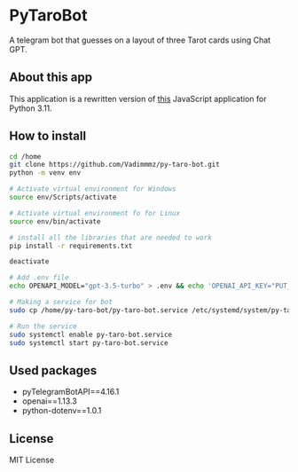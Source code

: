 # PyTaroBot
A telegram bot that guesses on a layout of three Tarot cards using Chat GPT.


## About this app

This application is a rewritten version of [this](https://github.com/pamnard/TaroBot) JavaScript application for Python 3.11.


## How to install


```bash
cd /home
git clone https://github.com/Vadimmmz/py-taro-bot.git
python -m venv env

# Activate virtual environment for Windows
source env/Scripts/activate

# Activate virtual environment fo for Linux
source env/bin/activate

# install all the libraries that are needed to work
pip install -r requirements.txt

deactivate

# Add .env file
echo OPENAPI_MODEL="gpt-3.5-turbo" > .env && echo 'OPENAI_API_KEY="PUT_OPENAI_API_KEY_HERE"' >> .env && echo 'TELEGRAM_TOKEN="PUT_TELEGRAM_TOKEN_HERE"' >> .env

# Making a service for bot
sudo cp /home/py-taro-bot/py-taro-bot.service /etc/systemd/system/py-taro-bot.service

# Run the service
sudo systemctl enable py-taro-bot.service
sudo systemctl start py-taro-bot.service
```

## Used packages

- pyTelegramBotAPI==4.16.1
- openai==1.13.3
- python-dotenv==1.0.1

## License

MIT License

